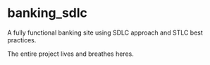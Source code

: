 # banking_sdlc
A fully functional banking site using SDLC approach and STLC best practices.


The entire project lives and breathes heres.
